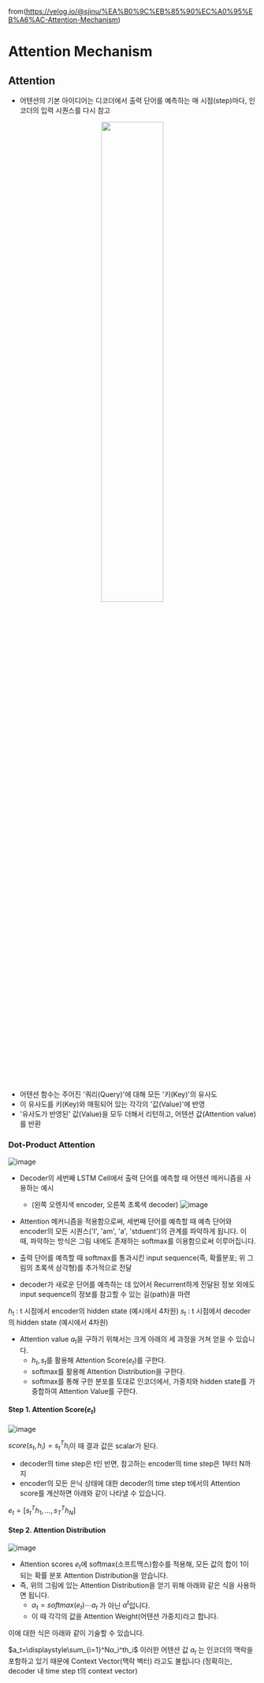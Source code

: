 from(https://velog.io/@sjinu/%EA%B0%9C%EB%85%90%EC%A0%95%EB%A6%AC-Attention-Mechanism)
# Attention Mechanism

## Attention
* 어텐션의 기본 아이디어는 디코더에서 출력 단어를 예측하는 매 시점(step)마다, 인코더의 입력 시퀀스를 다시 참고

<p align="center">
<img src="https://github.com/user-attachments/assets/5add34e2-deea-4c74-94e7-d595e7766d6d" width="50%" height="50%">
</p>

* 어텐션 함수는 주어진 '쿼리(Query)'에 대해 모든 '키(Key)'의 유사도 
* 이 유사도를 키(Key)와 매핑되어 있는 각각의 '값(Value)'에 반영
* '유사도가 반영된' 값(Value)을 모두 더해서 리턴하고, 어텐션 값(Attention value)를 반환

### Dot-Product Attention
![image](https://github.com/user-attachments/assets/66891df0-2d55-489b-a1b0-30559790ccb4)

* Decoder의 세번째 LSTM Cell에서 출력 단어를 예측할 때 어텐션 메커니즘을 사용하는 예시
  - (왼쪽 오렌지색 encoder, 오른쪽 초록색 decoder)
![image](https://github.com/user-attachments/assets/9dccf543-31e7-4d7d-a0f4-fd92789211dd)

* Attention 메커니즘을 적용함으로써, 세번째 단어를 예측할 때 예측 단어와 encoder의 모든 시퀀스('I', 'am', 'a', 'stduent')의 관계를 파악하게 됩니다.
이 때, 파악하는 방식은 그림 내에도 존재하는 softmax를 이용함으로써 이루어집니다.


* 출력 단어를 예측할 때 softmax를 통과시킨 input sequence(즉, 확률분포; 위 그림의 초록색 삼각형)를 추가적으로 전달
* decoder가 새로운 단어를 예측하는 데 있어서 Recurrent하게 전달된 정보 외에도 input sequence의 정보를 참고할 수 있는 길(path)을 마련

$h_t$ : t 시점에서 encoder의 hidden state (예시에서 4차원)
$s_t$ : t 시점에서 decoder의 hidden state (예시에서 4차원)

* Attention value $a_t$을 구하기 위해서는 크게 아래의 세 과정을 거쳐 얻을 수 있습니다.
  - $h_t, s_t$를 활용해 Attention Score($e_t$)를 구한다.
  - softmax를 활용해 Attention Distribution을 구한다.
  - softmax를 통해 구한 분포를 토대로 인코더에서, 가중치와 hidden state를 가중합하여 Attention Value를 구한다.

#### Step 1. Attention Score($e_t$)
![image](https://github.com/user-attachments/assets/ce6e20c1-1da6-450e-aa89-2e1018d5021b)

$score(s_t ,h_i)=s_t^Th_i$
​이 때 결과 값은 scalar가 된다.

* decoder의 time step은 t인 반면, 참고하는 encoder의 time step은 1부터 N까지
* encoder의 모든 은닉 상태에 대한 decoder의 time step t에서의 Attention score를 계산하면 아래와 같이 나타낼 수 있습니다.

$e_t=[s_t^{T}h_1, ..., s_T^{T}h_N]$

#### Step 2. Attention Distribution
![image](https://github.com/user-attachments/assets/6b189a97-3aa8-4abf-8d96-9b9d77b1ad3c)

 * Attention scores $e_t$에 softmax(소프트맥스)함수를 적용해, 모든 값의 합이 1이 되는 확률 분포 Attention Distribution을 얻습니다.
 * 즉, 위의 그림에 있는 Attention Distribution을 얻기 위해 아래와 같은 식을 사용하면 됩니다.
   - $α_t =softmax(e_t)⋯ a_t$ 가 아닌 $α^t$입니다.
   - 이 때 각각의 값을 Attention Weight(어텐션 가중치)라고 합니다.
  
이에 대한 식은 아래와 같이 기술할 수 있습니다.

$a_t=\displaystyle\sum_{i=1}^Nα_i^th_i$
​
이러한 어텐션 값 $a_t$ 는 인코더의 맥락을 포함하고 있기 때문에 Context Vector(맥락 벡터) 라고도 불립니다
(정확히는, decoder 내 time step t의 context vector)

